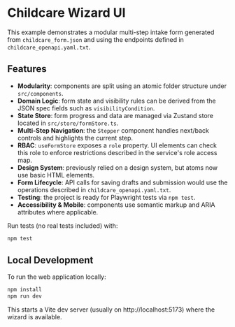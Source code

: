 # Childcare Wizard UI

This example demonstrates a modular multi-step intake form generated from `childcare_form.json` and using the endpoints defined in `childcare_openapi.yaml.txt`.

## Features

- **Modularity**: components are split using an atomic folder structure under `src/components`.
- **Domain Logic**: form state and visibility rules can be derived from the JSON spec fields such as `visibilityCondition`.
- **State Store**: form progress and data are managed via Zustand store located in `src/store/formStore.ts`.
- **Multi-Step Navigation**: the `Stepper` component handles next/back controls and highlights the current step.
- **RBAC**: `useFormStore` exposes a `role` property. UI elements can check this role to enforce restrictions described in the service's role access map.
- **Design System**: previously relied on a design system, but atoms now use basic HTML elements.
- **Form Lifecycle**: API calls for saving drafts and submission would use the operations described in `childcare_openapi.yaml.txt`.
- **Testing**: the project is ready for Playwright tests via `npm test`.
- **Accessibility & Mobile**: components use semantic markup and ARIA attributes where applicable.

Run tests (no real tests included) with:

```bash
npm test
```

## Local Development

To run the web application locally:

```bash
npm install
npm run dev
```

This starts a Vite dev server (usually on http://localhost:5173) where the wizard is available.
